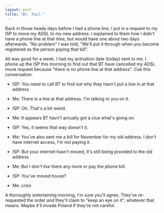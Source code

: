```yaml
---
layout: post
title: "BT. Fail."
---
```

Back in those heady days before I had a phone line, I put in a request to my
ISP to move my ADSL to my new address. I explained to them how I didn't have a
phone line at that time, but would have one about two days afterwards. "No
problem" I was told, "We'll put it through when you become registered as the
person paying that bill".

All was good for a week. I had my activation date (today) sent to me. I phone
up the ISP this morning to find out that BT have cancelled my ADSL move
request because "there is no phone line at that address". Cue this
conversation:

  * ISP: You need to call BT to find out why they havn't put a line in at that
address.

  * Me: There is a line at that address. I'm talking to you on it.

  * ISP: Oh. That's a bit weird.

  * Me: It appears BT havn't actually got a clue what's going on.

  * ISP: Yes, it seems that way doesn't it.

  * Me: You've also sent me a bill for November for my old address. I don't
have internet access, I'm not paying it.

  * ISP: But your internet hasn't moved, it's still being provided to the old
address

  * Me: But I don't *live* there any more or pay the phone bill.

  * ISP: You've moved house?

  * Me: *cries*

A thoroughly entertaining morning, I'm sure you'll agree. They've re-requested
the order and they'll claim to "keep an eye on it", whatever that means. Maybe
it'll invade Poland if they're not careful.

